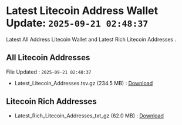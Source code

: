 # Latest Litecoin Address Wallet Update: `2025-09-21 02:48:37`

Latest All Address Litecoin Wallet and Latest Rich Litecoin Addresses .

## All Litecoin Addresses

File Updated : `2025-09-21 02:48:37`

- Latest_Litecoin_Addresses.tsv.gz (234.5 MB) : [Download](https://github.com/Pymmdrza/Rich-Address-Wallet/releases/tag/Litecoin)

## Litecoin Rich Addresses

- Latest_Rich_Litecoin_Addresses_txt_gz (62.0 MB) : [Download](https://github.com/Pymmdrza/Rich-Address-Wallet/releases/tag/Litecoin)
